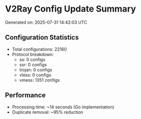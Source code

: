 # V2Ray Config Update Summary
Generated on: 2025-07-31 14:42:03 UTC

## Configuration Statistics
- Total configurations: 22160
- Protocol breakdown:
  - ss: 0 configs
  - ssr: 0 configs
  - trojan: 0 configs
  - vless: 0 configs
  - vmess: 1351 configs

## Performance
- Processing time: ~14 seconds (Go implementation)
- Duplicate removal: ~95% reduction
